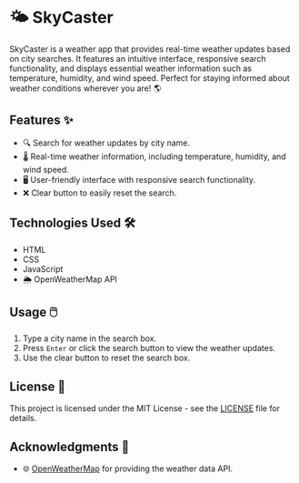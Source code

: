 # 🌤️ SkyCaster

SkyCaster is a weather app that provides real-time weather updates based on city searches. It features an intuitive interface, responsive search functionality, and displays essential weather information such as temperature, humidity, and wind speed. Perfect for staying informed about weather conditions wherever you are! 🌎

## Features ✨

- 🔍 Search for weather updates by city name.
- 🌡️ Real-time weather information, including temperature, humidity, and wind speed.
- 🖥️ User-friendly interface with responsive search functionality.
- ❌ Clear button to easily reset the search.

## Technologies Used 🛠️

- HTML
- CSS
- JavaScript
- 🌦️ OpenWeatherMap API

## Usage 🖱️

1. Type a city name in the search box.
2. Press `Enter` or click the search button to view the weather updates.
3. Use the clear button to reset the search box.

## License 📜

This project is licensed under the MIT License - see the [LICENSE](LICENSE) file for details.

## Acknowledgments 🙏

- 🌐 [OpenWeatherMap](https://openweathermap.org/) for providing the weather data API.
